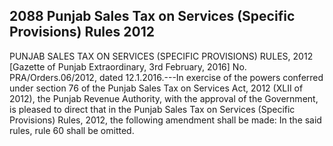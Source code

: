 ## 2088 Punjab Sales Tax on Services (Specific Provisions) Rules 2012
 
PUNJAB SALES TAX ON SERVICES (SPECIFIC PROVISIONS) RULES, 2012
[Gazette of Punjab Extraordinary, 3rd February, 2016]
No. PRA/Orders.06/2012, dated 12.1.2016.---In exercise of the powers conferred under section 76 of the Punjab Sales Tax on Services Act, 2012 (XLII of 2012), the Punjab Revenue Authority, with the approval of the Government, is pleased to direct that in the Punjab Sales Tax on Services (Specific Provisions) Rules, 2012, the following amendment shall be made:
In the said rules, rule 60 shall be omitted.

